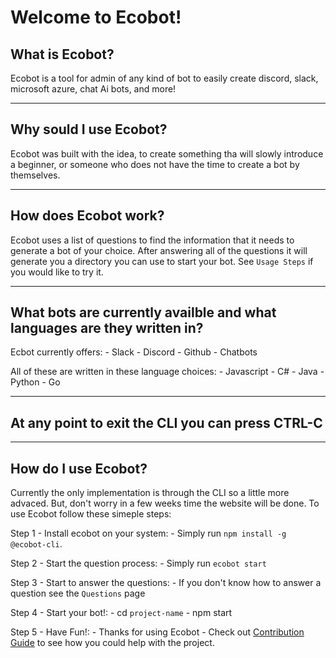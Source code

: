 # Welcome to Ecobot!

## What is Ecobot?

Ecobot is a tool for admin of any kind of bot to easily create discord, slack, microsoft azure, chat Ai bots, and more! 

---

## Why sould I use Ecobot?

Ecobot was built with the idea, to create something tha will slowly introduce a beginner, or someone who does not have the time to create a bot by themselves. 

---

## How does Ecobot work?

Ecobot uses a list of questions to find the information that it needs to generate a bot of your choice. After answering all of the questions it will generate you a directory you can use to start your bot. See `Usage Steps` if you would like to try it.

---

## What bots are currently availble and what languages are they written in?

Ecbot currently offers:
    - Slack
    - Discord
    - Github
    - Chatbots

All of these are written in these language choices:
    - Javascript
    - C#
    - Java
    - Python
    - Go

---
## At any point to exit the CLI you can press CTRL-C
---
## How do I use Ecobot?

Currently the only implementation is through the CLI so a little more advaced. But, don't worry in a few weeks time the website will be done. To use Ecobot follow these simeple steps:


Step 1 - Install ecobot on your system:
    - Simply run `npm install -g @ecobot-cli`.

Step 2 - Start the question process:
    - Simply run `ecobot start`

Step 3 - Start to answer the questions:
    -  If you don't know how to answer a question see the `Questions` page

Step 4 - Start your bot!:
    - cd `project-name`
    - npm start

Step 5 - Have Fun!:
    - Thanks for using Ecobot - Check out [Contribution Guide](docs/CONTRIBUTION.md) to see how you could help with the project.